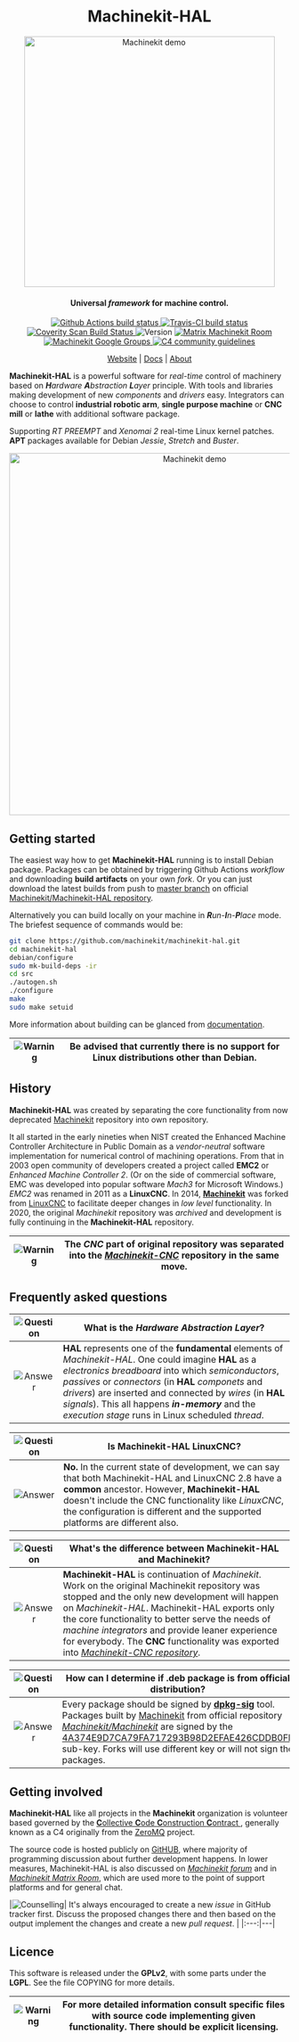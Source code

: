 <h1 align="center">Machinekit-HAL</h1>

<div align="center"><img alt="Machinekit demo" src="https://github.com/cerna/machinekit-hal/blob/various-bugfixes/media/machinekit-hal.svg" width="450px" /></div>

<h4 align="center">Universal <i>framework</i> for machine control.</h4>

<p align="center">
<a href="https://github.com/machinekit/machinekit-hal/actions" target="_blank">
<img alt="Github Actions build status" src="https://img.shields.io/github/workflow/status/machinekit/machinekit-hal/Test and build preview packages/master?style=for-the-badge&logo=github" />
</a>

<a href="https://travis-ci.org/machinekit/machinekit-hal/builds" target="_blank">
<img alt="Travis-CI build status" src="https://img.shields.io/travis/machinekit/machinekit-hal/master?style=for-the-badge&logo=travis" />
</a>

<a href="https://scan.coverity.com/projects/machinekit-machinekit-hal">
<img alt="Coverity Scan Build Status" src="https://img.shields.io/coverity/scan/20589.svg?style=for-the-badge" />
</a>

<img alt="Version" src="https://img.shields.io/badge/version-0.3-blue.svg?cacheSeconds=2592000&style=for-the-badge" />

<a href="https://matrix.to/#/#machinekit:matrix.org" target="_blank">
<img alt="Matrix Machinekit Room" src="https://img.shields.io/matrix/machinekit:matrix.org?style=for-the-badge&logo=matrix" />
</a>

<a href="https://groups.google.com/forum/#!forum/machinekit" target="_blank">
<img alt="Machinekit Google Groups" src="https://img.shields.io/badge/forum-Machinekit-default?style=for-the-badge&logo=google" />
</a>

<a href="http://www.machinekit.io/community/c4/" target="_blank">
<img alt="C4 community guidelines" src="https://img.shields.io/badge/contributing-C4-default?style=for-the-badge&logo=zeromq" />
</a>
</p>

<p align="center">
<a href="https://machinekit.io/">Website</a>
|
<a href="https://machinekit.io/docs">Docs</a>
|
<a href="http://www.machinekit.io/about">About</a>
</p>

**Machinekit-HAL** is a powerful software for _real-time_ control of machinery based on _**H**ardware **A**bstraction **L**ayer_ principle. With tools and libraries making development of new _components_ and _drivers_ easy. Integrators can choose to control **industrial robotic arm**, **single purpose machine** or **CNC mill** or **lathe** with additional software package.

Supporting _RT PREEMPT_ and _Xenomai 2_ real-time Linux kernel patches. **APT** packages available for Debian _Jessie_, _Stretch_ and _Buster_.

<div align="center"><img alt="Machinekit demo" src="https://raw.githubusercontent.com/cerna/machinekit-hal/various-bugfixes/media/machinekit_hal_ethercat_demo.gif" width="650px" /></div>

## Getting started

The easiest way how to get **Machinekit-HAL** running is to install Debian package. Packages can be obtained by triggering Github Actions _workflow_ and downloading **build artifacts** on your own _fork_. Or you can just download the latest builds from push to [master branch](https://github.com/machinekit/machinekit-hal/actions?query=branch:master) on official [Machinekit/Machinekit-HAL repository](https://github.com/machinekit/machinekit-hal).

Alternatively you can build locally on your machine in _**R**un-**I**n-**P**lace_ mode. The briefest sequence of commands would be:

```sh
git clone https://github.com/machinekit/machinekit-hal.git
cd machinekit-hal
debian/configure
sudo mk-build-deps -ir
cd src
./autogen.sh
./configure
make
sudo make setuid
```

More information about building can be glanced from [documentation](http://www.machinekit.io/docs/developing/machinekit-developing).

|![Warning](https://img.icons8.com/ios-filled/50/000000/warning-shield.png)| Be advised that currently there is no support for Linux distributions other than Debian. |
|:---:|---|

## History

**Machinekit-HAL** was created by separating the core functionality from now deprecated [Machinekit](https://github.com/machinekit/machinekit) repository into own repository.

It all started in the early nineties when NIST created the Enhanced Machine Controller Architecture in Public Domain as a _vendor-neutral_ software implementation for numerical control of machining operations. From that in 2003 open community of developers created a project called **EMC2** or _Enhanced Machine Controller 2_. (Or on the side of commercial software, EMC was developed into popular software _Mach3_ for Microsoft Windows.) _EMC2_ was renamed in 2011 as a **LinuxCNC**. In 2014, [**Machinekit**](https://machinekit.io) was forked from [LinuxCNC](https://linuxcnc.org) to facilitate deeper changes in _low level_ functionality. In 2020, the original _Machinekit_ repository was _archived_ and development is fully continuing in the **Machinekit-HAL** repository.

|![Warning](https://img.icons8.com/ios-filled/50/000000/warning-shield.png)| The _CNC_ part of original repository was separated into the [_Machinekit-CNC_](https://github.com/machinekit/machinekit-cnc) repository in the same move. |
|:---:|---|

## Frequently asked questions

|![Question](https://img.icons8.com/ios-filled/50/000000/ask-question.png)| What is the _**H**ardware **A**bstraction **L**ayer_? |
|:---:|---|
|![Answer](https://img.icons8.com/ios-filled/50/000000/smartphone-approve.png)| **HAL** represents one of the **fundamental** elements of _Machinekit-HAL_. One could imagine **HAL** as a _electronics breadboard_ into which _semiconductors_, _passives_ or _connectors_ (in **HAL** _componets_ and _drivers_) are inserted and connected by _wires_ (in **HAL** _signals_). This all happens **_in-memory_** and the _execution stage_ runs in Linux scheduled _thread_. |

|![Question](https://img.icons8.com/ios-filled/50/000000/ask-question.png)| Is **Machinekit-HAL** LinuxCNC? |
|:---:|---|
|![Answer](https://img.icons8.com/ios-filled/50/000000/smartphone-approve.png)| **No.** In the current state of development, we can say that both Machinekit-HAL and LinuxCNC 2.8 have a **common** ancestor. However, **Machinekit-HAL** doesn't include the CNC functionality like _LinuxCNC_, the configuration is different and the supported platforms are different also. |

|![Question](https://img.icons8.com/ios-filled/50/000000/ask-question.png)| What's the difference between **Machinekit-HAL** and Machinekit? |
|:---:|---|
|![Answer](https://img.icons8.com/ios-filled/50/000000/smartphone-approve.png)| **Machinekit-HAL** is continuation of _Machinekit_. Work on the original Machinekit repository was stopped and the only new development will happen on _Machinekit-HAL_. Machinekit-HAL exports only the core functionality to better serve the needs of _machine integrators_ and provide leaner experience for everybody. The **CNC** functionality was exported into [_Machinekit-CNC repository_](https://github.com/machinekit/machinekit-cnc). |

|![Question](https://img.icons8.com/ios-filled/50/000000/ask-question.png)| How can I determine if **.deb** package is from official distribution? |
|:---:|---|
|![Answer](https://img.icons8.com/ios-filled/50/000000/smartphone-approve.png)| Every package should be signed by [**dpkg-sig**](https://manpages.debian.org/buster/dpkg-sig/dpkg-sig.1.en.html) tool. Packages built by [Machinekit](https://machinekit.io) from official repository [_Machinekit/Machinekit_](https://github.com/machinekit/machinekit-hal) are signed by the [4A374E9D7CA79FA717293B98D2EFAE426CDDB0FE](https://keyserver.ubuntu.com/pks/lookup?search=0x4A374E9D7CA79FA717293B98D2EFAE426CDDB0FE&fingerprint=on&op=index) sub-key. Forks will use different key or will not sign the packages. |

## Getting involved

**Machinekit-HAL** like all projects in the **Machinekit** organization is volunteer based governed by the [**C**ollective **C**ode **C**onstruction **C**ontract ](http://www.machinekit.io/community/c4), generally known as a C4 originally from the [ZeroMQ](https://rfc.zeromq.org/spec/22) project.

The source code is hosted publicly on [GitHUB](https://github.com/machinekit/machinekit-hal), where majority of programming discussion about further development happens. In lower measures, Machinekit-HAL is also discussed on [_Machinekit forum_](https://groups.google.com/forum/#!forum/machinekit) and in [_Machinekit Matrix Room_](https://matrix.to/#/#machinekit:matrix.org), which are used more to the point of support platforms and for general chat.

|![Counselling](https://img.icons8.com/ios-filled/100/000000/counselor.png)|
It's always encouraged to create a new _issue_ in GitHub tracker first. Discuss the proposed changes there and then based on the output implement the changes and create a new _pull request_. |
|:---:|---|

## Licence

This software is released under the **GPLv2**, with some parts under the **LGPL**. See the file COPYING for more details.

|![Warning](https://img.icons8.com/ios-filled/50/000000/warning-shield.png)| For more detailed information consult specific files with source code implementing given functionality. There should be explicit licensing. |
|:---:|---|